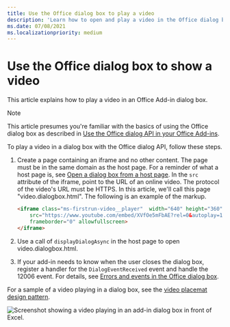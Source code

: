 ```yaml
---
title: Use the Office dialog box to play a video
description: 'Learn how to open and play a video in the Office dialog box'
ms.date: 07/08/2021
ms.localizationpriority: medium
---
```


# Use the Office dialog box to show a video

This article explains how to play a video in an Office Add-in dialog box.

> [!NOTE]
> This article presumes you're familiar with the basics of using the Office dialog box as described in [Use the Office dialog API in your Office Add-ins](dialog-api-in-office-add-ins.md).

To play a video in a dialog box with the Office dialog API, follow these steps.

1. Create a page containing an iframe and no other content. The page must be in the same domain as the host page. For a reminder of what a host page is, see [Open a dialog box from a host page](dialog-api-in-office-add-ins.md#open-a-dialog-box-from-a-host-page). In the `src` attribute of the iframe, point to the URL of an online video. The protocol of the video's URL must be HTTPS. In this article, we'll call this page "video.dialogbox.html". The following is an example of the markup.

    ```HTML
    <iframe class="ms-firstrun-video__player"  width="640" height="360"
        src="https://www.youtube.com/embed/XVfOe5mFbAE?rel=0&autoplay=1"
        frameborder="0" allowfullscreen>
    </iframe>
    ```

2. Use a call of `displayDialogAsync` in the host page to open video.dialogbox.html.
3. If your add-in needs to know when the user closes the dialog box, register a handler for the `DialogEventReceived` event and handle the 12006 event. For details, see [Errors and events in the Office dialog box](dialog-handle-errors-events.md).

For a sample of a video playing in a dialog box, see the [video placemat design pattern](../design/first-run-experience-patterns.md#video-placemat).

![Screenshot showing a video playing in an add-in dialog box in front of Excel.](../images/video-placemats-dialog-open.png)
